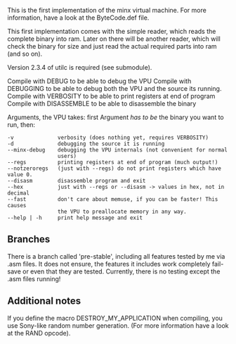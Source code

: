 This is the first implementation of the minx virtual machine.
For more information, have a look at the ByteCode.def file.

This first implementation comes with the simple reader, which reads the complete
binary into ram. Later on there will be another reader, which will check the
binary for size and just read the actual required parts into ram (and so on).

Version 2.3.4 of utilc is required (see submodule).

Compile with DEBUG to be able to debug the VPU 
Compile with DEBUGGING to be able to debug both the VPU and the source its running.
Compile with VERBOSITY to be able to print registers at end of program
Compile with DISASSEMBLE to be able to disassemble the binary

Arguments, the VPU takes:
first Argument _has to be_ the binary you want to run, then:

	-v				verbosity (does nothing yet, requires VERBOSITY)
	-d				debugging the source it is running
	--minx-debug	debugging the VPU internals (not convenient for normal
					users)
	--regs			printing registers at end of program (much output!)
	--notzeroregs	(just with --regs) do not print registers which have value 0.
	--disasm		disassemble program and exit 
	--hex			just with --regs or --disasm -> values in hex, not in decimal
	--fast			don't care about memuse, if you can be faster! This causes
					the VPU to preallocate memory in any way.
	--help | -h		print help message and exit


Branches 
--------

There is a branch called 'pre-stable', including all features tested by me via
.asm files. It does not ensure, the features it includes work completely
fail-save or even that they are tested. Currently, there is no testing except
the .asm files running!


Additional notes
----------------

If you define the macro DESTROY_MY_APPLICATION when compiling, you use Sony-like 
random number generation. (For more information have a look at the RAND opcode).
